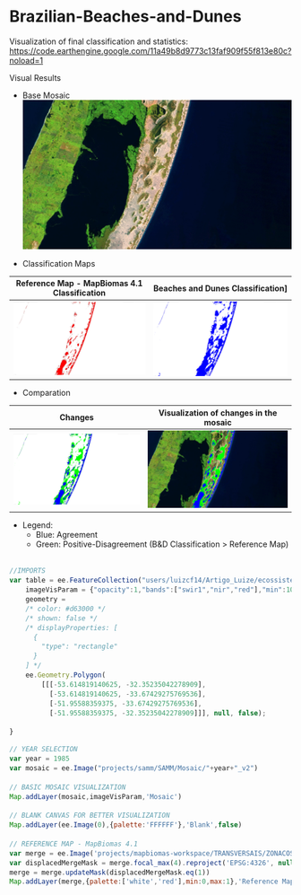 # Brazilian-Beaches-and-Dunes

Visualization of final classification and statistics: https://code.earthengine.google.com/11a49b8d9773c13faf909f55f813e80c?noload=1

Visual Results
* Base Mosaic
![](/images/cropbaseMosaic.png)

 * Classification Maps
 
Reference Map - MapBiomas 4.1 Classification             | Beaches and Dunes Classification]
:-------------------------:|:-------------------------:
![](/images/cropReferenceMap.png)  |  ![](/images/cropBandD_classification.png)


 * Comparation

Changes           | Visualization of changes in the mosaic
:-------------------------:|:-------------------------:
![](/images/cropchanges.png)  |  ![](/images/cropmosaicChanges.png)
 * Legend:
      * Blue: Agreement
      * Green: Positive-Disagreement (B&D Classification  > Reference Map)

```javascript

//IMPORTS
var table = ee.FeatureCollection("users/luizcf14/Artigo_Luize/ecossistemas_costeiros_maio2010"),
    imageVisParam = {"opacity":1,"bands":["swir1","nir","red"],"min":100,"max":143,"gamma":1},
    geometry = 
    /* color: #d63000 */
    /* shown: false */
    /* displayProperties: [
      {
        "type": "rectangle"
      }
    ] */
    ee.Geometry.Polygon(
        [[[-53.614819140625, -32.35235042278909],
          [-53.614819140625, -33.67429275769536],
          [-51.95588359375, -33.67429275769536],
          [-51.95588359375, -32.35235042278909]]], null, false);
          
}
```
```javascript
// YEAR SELECTION
var year = 1985
var mosaic = ee.Image("projects/samm/SAMM/Mosaic/"+year+"_v2")

// BASIC MOSAIC VISUALIZATION
Map.addLayer(mosaic,imageVisParam,'Mosaic')

// BLANK CANVAS FOR BETTER VISUALIZATION
Map.addLayer(ee.Image(0),{palette:'FFFFFF'},'Blank',false)

// REFERENCE MAP - MapBiomas 4.1
var merge = ee.Image('projects/mapbiomas-workspace/TRANSVERSAIS/ZONACOSTEIRA4-FT/'+year).eq(23).unmask(0)
var displacedMergeMask = merge.focal_max(4).reproject('EPSG:4326', null, 30)
merge = merge.updateMask(displacedMergeMask.eq(1))
Map.addLayer(merge,{palette:['white','red'],min:0,max:1},'Reference Mapbiomas 4.1',false)
```
